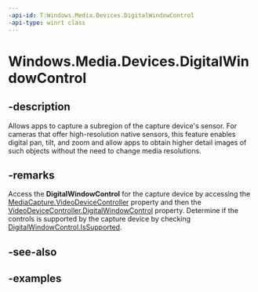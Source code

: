 ```yaml
---
-api-id: T:Windows.Media.Devices.DigitalWindowControl
-api-type: winrt class
---
```


# Windows.Media.Devices.DigitalWindowControl

<!--
public sealed class DigitalWindowControl
-->


## -description

Allows apps to capture a subregion of the capture device's sensor. For cameras that offer high-resolution native sensors, this feature enables digital pan, tilt, and zoom  and allow apps to obtain higher detail images of such objects without the need to change media resolutions.

## -remarks

Access the **DigitalWindowControl** for the capture device by accessing the [MediaCapture.VideoDeviceController](../windows.media.capture/mediacapture_videodevicecontroller.md) property and then the [VideoDeviceController.DigitalWindowControl](videodevicecontroller_digitalwindowcontrol.md) property. Determine if the controls is supported by the capture device by checking [DigitalWindowControl.IsSupported](digitalwindowcontrol_issupported.md).

## -see-also

## -examples


